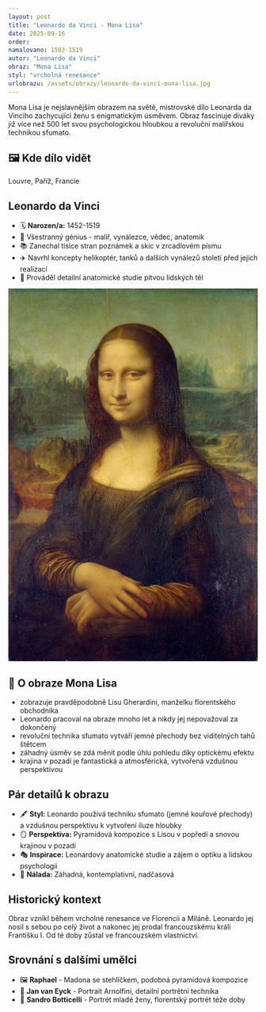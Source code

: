 ```yaml
---
layout: post
title: "Leonardo da Vinci - Mona Lisa"
date: 2025-09-16
order:
namalovano: 1503-1519
autor: "Leonardo da Vinci"
obraz: "Mona Lisa"
styl: "vrcholná renesance"
urlobrazu: /assets/obrazy/leonardo-da-vinci-mona-lisa.jpg
---
```


Mona Lisa je nejslavnějším obrazem na světě, mistrovské dílo Leonarda da Vinciho zachycující ženu s enigmatickým úsměvem. Obraz fascinuje diváky již více než 500 let svou psychologickou hloubkou a revoluční malířskou technikou sfumato.

## 🖼️ Kde dílo vidět
Louvre, Paříž, Francie

## Leonardo da Vinci
- 🗓️ **Narozen/a:** 1452-1519
- 🎨 Všestranný génius - malíř, vynálezce, vědec, anatomik
- 📚 Zanechal tisíce stran poznámek a skic v zrcadlovém písmu
- ✈️ Navrhl koncepty helikoptér, tanků a dalších vynálezů století před jejich realizací
- 🔬 Prováděl detailní anatomické studie pitvou lidských těl

![Mona Lisa](/assets/obrazy/leonardo-da-vinci-mona-lisa.jpg)

## 🎨 O obraze Mona Lisa

- zobrazuje pravděpodobně Lisu Gherardini, manželku florentského obchodníka
- Leonardo pracoval na obraze mnoho let a nikdy jej nepovažoval za dokončený
- revoluční technika sfumato vytváří jemné přechody bez viditelných tahů štětcem
- záhadný úsměv se zdá měnit podle úhlu pohledu díky optickému efektu
- krajina v pozadí je fantastická a atmosférická, vytvořená vzdušnou perspektivou

## Pár detailů k obrazu

- 🖋️ **Styl:** Leonardo používá techniku sfumato (jemné kouřové přechody) a vzdušnou perspektivu k vytvoření iluze hloubky
- 🪞 **Perspektiva:** Pyramidová kompozice s Lisou v popředí a snovou krajinou v pozadí
- 🎭 **Inspirace:** Leonardovy anatomické studie a zájem o optiku a lidskou psychologii
- 🌃 **Nálada:** Záhadná, kontemplativní, nadčasová

## Historický kontext

Obraz vznikl během vrcholné renesance ve Florencii a Miláně. Leonardo jej nosil s sebou po celý život a nakonec jej prodal francouzskému králi Františku I. Od té doby zůstal ve francouzském vlastnictví.

## Srovnání s dalšími umělci

- 🖼️ **Raphael** - Madona se stehlíčkem, podobná pyramidová kompozice
- 🎨 **Jan van Eyck** - Portrait Arnolfini, detailní portrétní technika
- 👤 **Sandro Botticelli** - Portrét mladé ženy, florentský portrét téže doby
